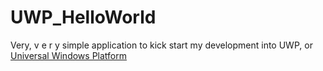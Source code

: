 # UWP_HelloWorld
Very, v e r y simple application to kick start my development into UWP, or [Universal Windows Platform](https://docs.microsoft.com/en-us/visualstudio/get-started/csharp/tutorial-uwp)
